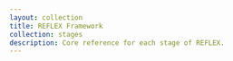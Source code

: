 ```yaml
---
layout: collection
title: REFLEX Framework
collection: stages
description: Core reference for each stage of REFLEX.
---
```

